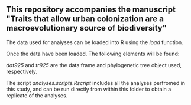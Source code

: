 ## This repository accompanies the manuscript "Traits that allow urban colonization are a macroevolutionary source of biodiversity"

The data used for analyses can be loaded into R using the *load* function.

Once the data have been loaded. The following elements will be found:

*dat925* and *tr925* are the data frame and phylogenetic tree object used, respectively.

The script *analyses.scripts.Rscript* includes all the analyses perfromed in this study, and can be run directly from within this folder to obtain a replicate of the analyses.